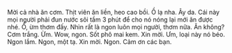 Mời cả nhà ăn cơm. Thịt viên ăn liền, heo cao bồi. Ồ lạ nha. Ây da. Cái này mọi người phải đun nước sôi tầm 3 phút để cho nó nóng lại mới ăn được nhé. Ồ, ừm thơm đấy. Nhìn rất là ngon luôn mọi người, thơm nữa. Ăn không? Cơm trắng. Ừm. Wow, ngon. Sốt phô mai kem. Xin mời. Ưm, loại này nó béo. Ngon lắm. Ngon, một tạ. Xin mời. Ngon. Cảm ơn các bạn.
